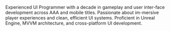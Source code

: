 Experienced UI Programmer with a decade in gameplay and user inter-face development across AAA and mobile titles. Passionate about im-mersive player experiences and clean, efficient UI systems. Proficient in Unreal Engine, MVVM architecture, and cross-platform UI development.

<!--
**aXeLGTO/aXeLGTO** is a ✨ _special_ ✨ repository because its `README.md` (this file) appears on your GitHub profile.

Here are some ideas to get you started:

- 🔭 I’m currently working on ...
- 🌱 I’m currently learning ...
- 👯 I’m looking to collaborate on ...
- 🤔 I’m looking for help with ...
- 💬 Ask me about ...
- 📫 How to reach me: ...
- 😄 Pronouns: ...
- ⚡ Fun fact: ...
-->
